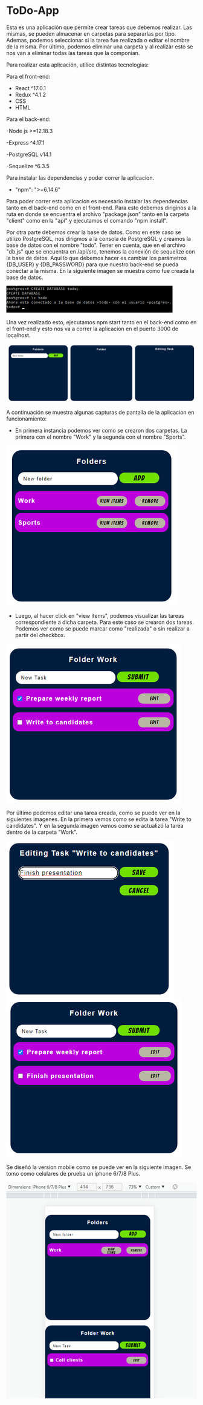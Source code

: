 # ToDo-App

Esta es una aplicación que permite crear tareas que debemos realizar. Las mismas, se pueden
almacenar en carpetas para separarlas por tipo. Ademas, podemos seleccionar si la tarea
fue realizada o editar el nombre de la misma. Por último, podemos eliminar una carpeta y al
realizar esto se nos van a eliminar todas las tareas que la componian.

Para realizar esta aplicación, utilice distintas tecnologias:
 
Para el front-end: 

- React ^17.0.1
- Redux ^4.1.2
- CSS
- HTML

Para el back-end:

-Node js >=12.18.3

-Express ^4.17.1

-PostgreSQL v14.1

-Sequelize ^6.3.5

Para instalar las dependencias y poder correr la aplicacion. 

- "npm": ">=6.14.6"

Para poder correr esta aplicacion es necesario instalar las dependencias tanto en el back-end
como en el front-end. Para esto debemos diriginos a la ruta en donde se encuentra el archivo 
"package.json" tanto en la carpeta "client" como en la "api" y ejecutamos el comando "npm
install".

Por otra parte debemos crear la base de datos. Como en este caso se utilizo PostgreSQL,
nos dirigmos a la consola de PostgreSQL y creamos la base de datos con el nombre "todo".
Tener en cuenta, que en el archivo "db.js" que se encuentra en /api/src, tenemos la conexión
de sequelize con la base de datos. Aquí lo que debemos hacer es cambiar los parámetros 
{DB_USER} y {DB_PASSWORD} para que nuestro back-end se pueda conectar a la misma. En la 
siguiente imagen se muestra como fue creada la base de datos. 

<img  src="./Images/CreateDB.png" />

Una vez realizado esto, ejecutamos npm start tanto en el back-end como en el front-end y
esto nos va a correr la aplicación en el puerto 3000 de localhost. 

<img  src="./Images/Landing.png" />


A continuación se muestra algunas capturas de pantalla de la aplicacion en funcionamiento:

- En primera instancia podemos ver como se crearon dos carpetas. La primera con el nombre
"Work" y la segunda con el nombre "Sports".

<img src="./Images/Folders.png" />

- Luego, al hacer click en "view items", podemos visualizar las tareas correspondiente a
dicha carpeta. Para este caso se crearon dos tareas. Podemos ver como se puede marcar como
"realizada" o sin realizar a partir del checkbox.  

<img  src="./Images/Tasks.png" />

Por último podemos editar una tarea creada, como se puede ver en la siguientes imagenes.
En la primera vemos como se edita la tarea "Write to candidates". Y en la segunda imagen 
vemos como se actualizó la tarea dentro de la carpeta "Work".

<img src="./Images/Edit.png" />

<img src="./Images/Tasks2.png" />


Se diseñó la version mobile como se puede ver en la siguiente imagen. Se tomo como celulares
de prueba un iphone 6/7/8 Plus.

<img src="./Images/Mobile.png" />